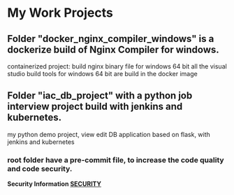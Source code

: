 # My Work Projects

## Folder "docker_nginx_compiler_windows" is a dockerize build of Nginx Compiler for windows.

containerized project: build nginx binary file for windows 64 bit
all the visual studio build tools for windows 64 bit are build in the docker image

## Folder "iac_db_project" with a python job interview project build with jenkins and kubernetes.

my python demo project, view edit DB application based on flask, with jenkins and kubernetes

### root folder have a pre-commit file, to increase the code quality and code security.

**Security Information [SECURITY](https://github.com/mjhfvi/DevSecLab/blob/main/SECURITY.md)**
